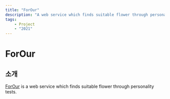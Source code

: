 ```yaml
---
title: "ForOur"
description: "A web service which finds suitable flower through personality tests, ForOur"
tags:
    - Project
    - "2021"
---
```


# ForOur



## 소개
[ForOur](https://forour.space) is a web service which finds suitable flower through personality tests.  